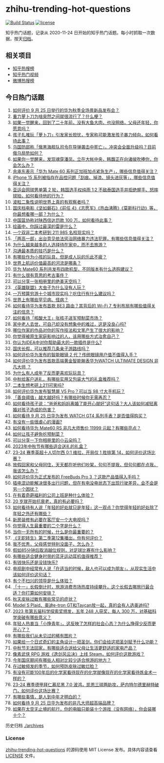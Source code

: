 # zhihu-trending-hot-questions

[![Build Status](https://github.com/justjavac/zhihu-trending-hot-questions/workflows/ci/badge.svg?branch=master)](https://github.com/justjavac/zhihu-trending-hot-questions/actions)
[![license](https://img.shields.io/github/license/justjavac/zhihu-trending-hot-questions)](https://github.com/justjavac/zhihu-trending-hot-questions/blob/master/LICENSE)

知乎热门话题，记录从 2020-11-24
日开始的知乎热门话题。每小时抓取一次数据，按天[归档](./archives)。

## 相关项目

- [知乎热搜榜](https://github.com/justjavac/zhihu-trending-top-search)
- [知乎热门视频](https://github.com/justjavac/zhihu-trending-hot-video)
- [微博热搜榜](https://github.com/justjavac/weibo-trending-hot-search)

## 今日热门话题

<!-- BEGIN -->
<!-- 最后更新时间 Tue Sep 26 2023 06:14:03 GMT+0800 (China Standard Time) -->

1. [如何评价 9 月 25 日举行的华为秋季全场景新品发布会？](https://www.zhihu.com/question/623675909)
1. [重力萝卜刀为啥突然之间就很流行了？什么梗？](https://www.zhihu.com/question/621298658)
1. [如果一觉醒来，回到了二十年前，没有大鱼大肉，也没网络，父母还年轻，你愿意吗？](https://www.zhihu.com/question/621090830)
1. [孩子扎堆玩「萝卜刀」引发家长担忧，专家称可能激发孩子暴力倾向，如何看待此事？](https://www.zhihu.com/question/623689328)
1. [乌国防部称「俄黑海舰队司令在导弹袭击中死亡」，冲突会全面升级吗？目前俄乌局势如何？](https://www.zhihu.com/question/623755808)
1. [如果你一觉醒来，发现魂穿潘凤，立在大帐中央，韩馥正在向诸侯吹捧你，你会怎么办？](https://www.zhihu.com/question/623378895)
1. [余承东表示「华为 Mate 60 系列正加班加点紧急生产」，哪些信息值得关注？](https://www.zhihu.com/question/623679729)
1. [iPhone 15 系列被指存在品控问题「刮痕、掉漆、镜头进灰等」，哪些信息值得关注？](https://www.zhihu.com/question/623695451)
1. [亚运会网球男单第 2 轮，韩国选手权纯雨 1:2 不敌泰国选手并拒绝握手、怒摔球拍，如何看待他的行为？](https://www.zhihu.com/question/623692318)
1. [波粒二象性说明世界上真的有观察者吗？](https://www.zhihu.com/question/546910106)
1. [国庆档电影《坚如磐石》《前任 4》《志愿军》《热血沸腾》《莫斯科行动》等，你最想看哪一部？为什么？](https://www.zhihu.com/question/623646756)
1. [中国篮协称对陕西信达罚款 100 万，如何看待此事？](https://www.zhihu.com/question/623561444)
1. [绘画中，你踩过最深的雷是什么？](https://www.zhihu.com/question/621147224)
1. [一个双非二本考研到 211 985 名校现实吗？](https://www.zhihu.com/question/438984653)
1. [「两高一部」出台意见依法惩治网络暴力违法犯罪，有哪些信息值得关注？](https://www.zhihu.com/question/623681208)
1. [为什么越来越多的人选择待在家中，而不去旅游？](https://www.zhihu.com/question/603608207)
1. [沟通最本质的技巧是什么？](https://www.zhihu.com/question/20796266)
1. [有哪些作为小孩的玩具，但是成人玩的乐此不疲？](https://www.zhihu.com/question/270561722)
1. [世界上航运价值最高的河流是哪条？](https://www.zhihu.com/question/610461089)
1. [华为 Mate60 系列共发布四款机型，不同版本有什么选购建议？](https://www.zhihu.com/question/623560318)
1. [有什么很有意思的考古事件？](https://www.zhihu.com/question/327053255)
1. [可以分享一张相册里的绝美天空吗？](https://www.zhihu.com/question/621097078)
1. [《英雄联盟》大虫子为什么没有人玩？](https://www.zhihu.com/question/610160312)
1. [一万预算穷游十个城市现实吗？吃住行有什么建议吗？](https://www.zhihu.com/question/622155521)
1. [世界上有哪些罕见病、怪病？](https://www.zhihu.com/question/432413597)
1. [如何看待华为发布首款 BE3 路由？其背后的 Wi-Fi 7 专利布局有哪些值得关注的信息？](https://www.zhihu.com/question/623654639)
1. [如何看待「核酸大王」张核子进军预制菜市场？](https://www.zhihu.com/question/622366703)
1. [家中老人去世，可自己却没有想象中的难过，这是没良心吗?](https://www.zhihu.com/question/620257787)
1. [哪位作家的作品对你的写作技法和文笔产生了很大的影响？](https://www.zhihu.com/question/622847443)
1. [你觉得被原生家庭影响过的人，该用哪些方式治愈自己？](https://www.zhihu.com/question/623668440)
1. [你认为IDEA中对你帮助最大的一款插件是什么?](https://www.zhihu.com/question/391670848)
1. [国庆长假，可以推荐几条亲子游路线吗？](https://www.zhihu.com/question/622730064)
1. [如何评价华为发布的智能眼镜 2 代？传统眼镜用户值不值得入手？](https://www.zhihu.com/question/623655682)
1. [如何评价华为发布首款高端黄金智能腕表华为WATCH ULTIMATE DESIGN 非凡大师 ？](https://www.zhihu.com/question/623660089)
1. [为什么有人成年了反而更喜欢玩玩具？](https://www.zhihu.com/question/472282637)
1. [中秋给客户送礼，有哪些实用又包装大气的礼盒推荐吗？](https://www.zhihu.com/question/619694406)
1. [二本生想考研上211可笑吗?](https://www.zhihu.com/question/612130272)
1. [如何评价华为发布智慧屏 V5 Pro？可以当 98 寸大手机玩？](https://www.zhihu.com/question/623080398)
1. [「善良阈值」越大越好吗？有哪些时候你无需再忍？](https://www.zhihu.com/question/623675117)
1. [如何看待孩子说：“爸爸和妈妈离婚了能开心就好”这句话？大人该如何减轻离婚对孩子造成的伤害？](https://www.zhihu.com/question/623668663)
1. [如何看待 9 月 25 日华为发布 WATCH GT4 系列手表？是否值得购买？](https://www.zhihu.com/question/623687337)
1. [有没有一些很虐心的漫画?](https://www.zhihu.com/question/460891278)
1. [如何看待华为 Mate60 RS 非凡大师售价 11999 元起？有哪些亮点？](https://www.zhihu.com/question/623564350)
1. [如何让孩子避免吃预制菜？](https://www.zhihu.com/question/623016893)
1. [可以分享一下你相册里的小云朵吗？](https://www.zhihu.com/question/614993738)
1. [2023年中秋节有哪些适合送礼的礼盒？](https://www.zhihu.com/question/619694412)
1. [23-24 赛季英超十人切尔西 0:1 维拉，开局仅 1 胜排第 14，如何评价这场比赛？](https://www.zhihu.com/question/623583669)
1. [放假回家和父母同住，天天都在听他们吵架，句句不提我，但句句都在点我，我该怎么办？](https://www.zhihu.com/question/621684245)
1. [如何评价华为正式发布的 FreeBuds Pro 3 ？这款产品值得入手吗？](https://www.zhihu.com/question/623647670)
1. [插电混动能解决很多出行问题，但在有电没电状态下出现行驶差异，会不会是另一个困扰？](https://www.zhihu.com/question/616775779)
1. [在有着奇葩福利的公司上班是种什么体验？](https://www.zhihu.com/question/623659892)
1. [20 岁就开始抗衰老，真的有必要吗？](https://www.zhihu.com/question/621033106)
1. [如何看待有人说「年轻的好处就只是年轻」这一观点？你觉得年轻的好处除了年轻之外还有哪些？](https://www.zhihu.com/question/623659889)
1. [新房装修有必要在客厅安一个大电视吗 ?](https://www.zhihu.com/question/623655713)
1. [你觉得人生最重要的二个字是什么？](https://www.zhihu.com/question/623299168)
1. [当你一无所有的时候，什么是你最重要的？](https://www.zhihu.com/question/616125610)
1. [《无职转生》第二季第12集播出，你有何评价？](https://www.zhihu.com/question/623608492)
1. [我不优秀，父母感觉特别没面子，怎么办？](https://www.zhihu.com/question/623090805)
1. [假如85分钟后取消越位规则，对足球比赛有什么影响？](https://www.zhihu.com/question/622939904)
1. [有哪些适合健身时带的蓝牙运动耳机值得推荐？](https://www.zhihu.com/question/321291099)
1. [有钱快乐还是没钱快乐?](https://www.zhihu.com/question/618716545)
1. [电视剧中经常有人说「在适当的时候，敌人也可以成为朋友」，从现实生活中该如何评价这句话？](https://www.zhihu.com/question/623657438)
1. [有个不扫兴的领导是什么体验？](https://www.zhihu.com/question/618723623)
1. [「十一」长假倒计时，旅游消费市场热度持续攀升，这个长假去哪旅行最合适？你打算如何安排？](https://www.zhihu.com/question/623650412)
1. [秋天皮肤过敏有哪些常见的症状？](https://www.zhihu.com/question/584124697)
1. [Model S Plaid、奥迪e-tron GT和Taycan放一起，真的会有人选奥迪吗?](https://www.zhihu.com/question/623276438)
1. [2023 年第五届科学探索奖颁发，五年 248 人获奖，每人 300 万，对基础科学突破有哪些意义？](https://www.zhihu.com/question/623578371)
1. [年轻人热衷当「小挣青年」，这反映了怎样的社会心态？为什么挣得少反而更开心了？](https://www.zhihu.com/question/623728073)
1. [有哪些我们从未见过的稀有图片？](https://www.zhihu.com/question/532884537)
1. [如果给一个日式奇幻的主角设计一把圣剑，你们会给这把圣剑赋予什么功能？](https://www.zhihu.com/question/622922570)
1. [中秋节无法回家，有哪些适合送给父母让生活更舒适的家电产品？](https://www.zhihu.com/question/621500792)
1. [像素武侠 RPG 游戏《逸剑风云决》上线 Steam，如何评价这款游戏？](https://www.zhihu.com/question/621064172)
1. [今年国庆期间有哪些人相对比较少适合旅游的地方？](https://www.zhihu.com/question/621466623)
1. [在过敏频发的季节，如何预防皮肤过敏烂脸？](https://www.zhihu.com/question/622959663)
1. [有没有可能100年后的化学家看待现在的化学就像现在的化学家看待炼金术一样的？](https://www.zhihu.com/question/622559056)
1. [23-24 赛季德甲拜仁慕尼黑 7:0 波鸿，凯恩三球两助攻，萨内特尔德里赫特破门，如何评价这场比赛？](https://www.zhihu.com/question/623472719)
1. [有哪些事情，是人到中年才明白的？](https://www.zhihu.com/question/505632667)
1. [如何看待 9 月 25 日华为发布的非凡大师超高端品牌？](https://www.zhihu.com/question/623562173)
1. [如果在太空无止境的航行，你的电脑只能装十个游戏（没有网络），你会装哪十个？](https://www.zhihu.com/question/619600848)

<!-- END -->

历史归档 [./archives](./archives)

### License

[zhihu-trending-hot-questions](https://github.com/justjavac/zhihu-trending-hot-questions)
的源码使用 MIT License 发布。具体内容请查看 [LICENSE](./LICENSE) 文件。
